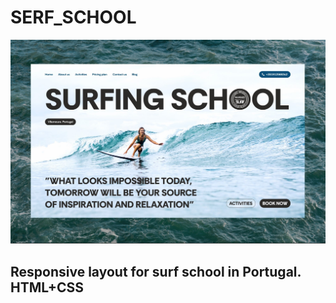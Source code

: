 # SERF_SCHOOL

![SERF_SCHOOL](./images/head_ss.jpg)

## Responsive layout for surf school in Portugal. HTML+CSS